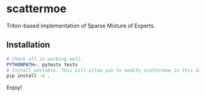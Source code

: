 # scattermoe
Triton-based implementation of Sparse Mixture of Experts. 

## Installation
```sh
# Check all is working well.
PYTHONPATH=. pytests tests
# Install editable. This will allow you to modify scattermoe in this directory.
pip install -e .
```
Enjoy!
